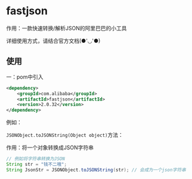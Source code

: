 # fastjson

作用：一款快速转换/解析JSON的阿里巴巴的小工具

详细使用方式，请结合官方文档(●'◡'●)



## 使用

一：pom中引入

```xml
<dependency>
    <groupId>com.alibaba</groupId>
    <artifactId>fastjson</artifactId>
    <version>2.0.32</version>
</dependency>
```





例如：

`JSONObject.toJSONString(Object object)`方法：

作用：将一个对象转换成JSON字符串

```java
// 例如将字符串转换为JSON
String str = "钱不二哦";
String JsonStr = JSONObject.toJSONString(str); // 会成为一个json字符串
```





